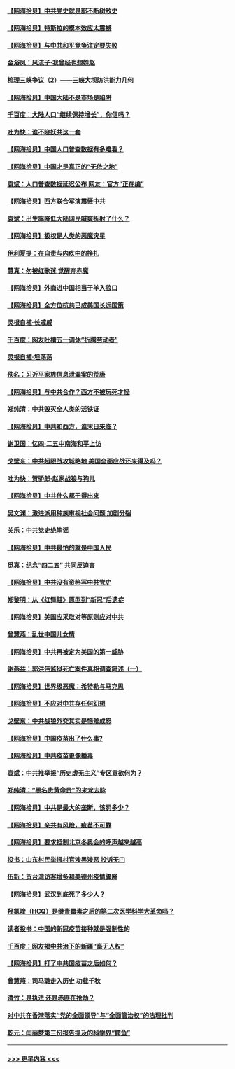 #### [【网海拾贝】中共党史就是部不断树敌史](../pages/nsc993/n12932844.md?t=05082001) 
#### [【网海拾贝】特斯拉的模本效应太震撼](../pages/nsc993/n12925626.md?t=05082001) 
#### [【网海拾贝】与中共和平竞争注定要失败](../pages/nsc993/n12923326.md?t=05082001) 
#### [金浴凤：风流子‧我曾经也想姓赵](../pages/nsc993/n12920911.md?t=05082001) 
#### [梳理三峡争议（2）——三峡大坝防洪能力几何](../pages/nsc993/n12920173.md?t=05082001) 
#### [【网海拾贝】中国大陆不是市场是陷阱](../pages/nsc993/n12920143.md?t=05082001) 
#### [千百度：大陆人口“继续保持增长”，你信吗？](../pages/nsc993/n12918946.md?t=05082001) 
#### [吐为快：谁不晓妖共这一套](../pages/nsc993/n12918941.md?t=05082001) 
#### [【网海拾贝】中国人口普查数据有多难看？](../pages/nsc993/n12917822.md?t=05082001) 
#### [【网海拾贝】中国才是真正的“无依之地”](../pages/nsc993/n12915845.md?t=05082001) 
#### [袁斌：人口普查数据延迟公布 网友：官方“正在编”](../pages/nsc993/n12915748.md?t=05082001) 
#### [【网海拾贝】西方联合军演震慑中共](../pages/nsc993/n12913466.md?t=05082001) 
#### [袁斌：出生率降低大陆网民喊爽折射了什么？](../pages/nsc993/n12913365.md?t=05082001) 
#### [【网海拾贝】极权是人类的恶魔灾星](../pages/nsc993/n12910697.md?t=05082001) 
#### [伊利夏提：在自责与内疚中的挣扎](../pages/nsc993/n12910493.md?t=05082001) 
#### [慧真：勿被红歌迷 觉醒弃赤魔](../pages/nsc993/n12910485.md?t=05082001) 
#### [【网海拾贝】外商进中国相当于羊入狼口](../pages/nsc993/n12908274.md?t=05082001) 
#### [【网海拾贝】全方位抗共已成美国长远国策](../pages/nsc993/n12906878.md?t=05082001) 
#### [灵根自植‧长戚戚](../pages/nsc993/n12905585.md?t=05082001) 
#### [千百度：网友吐槽五一调休“折腾劳动者”](../pages/nsc993/n12905934.md?t=05082001) 
#### [灵根自植‧坦荡荡](../pages/nsc993/n12905562.md?t=05082001) 
#### [佚名：习近平家族信息泄漏案的荒唐](../pages/nsc993/n12904705.md?t=05082001) 
#### [【网海拾贝】与中共合作？西方不被玩死才怪](../pages/nsc993/n12903873.md?t=05082001) 
#### [郑纯清：中共毁灭全人类的活铁证](../pages/nsc993/n12903785.md?t=05082001) 
#### [【网海拾贝】中共和西方，谁末日来临？](../pages/nsc993/n12903482.md?t=05082001) 
#### [谢卫国：忆四‧二五中南海和平上访](../pages/nsc993/n12902192.md?t=05082001) 
#### [戈壁东：中共超限战攻城略地 美国全面应战还来得及吗？](../pages/nsc993/n12902297.md?t=05082001) 
#### [吐为快：贺骄郎‧赵家战狼与狗儿](../pages/nsc993/n12902280.md?t=05082001) 
#### [【网海拾贝】中共什么都干得出来](../pages/nsc993/n12897500.md?t=05082001) 
#### [吴文渊：激进派用种族审视社会问题 加剧分裂](../pages/nsc993/n12893881.md?t=05082001) 
#### [关乐：中共党史绝笔谣](../pages/nsc993/n12897270.md?t=05082001) 
#### [【网海拾贝】中共最怕的就是中国人民](../pages/nsc993/n12894705.md?t=05082001) 
#### [觅真：纪念“四二五” 共同反迫害](../pages/nsc993/n12894553.md?t=05082001) 
#### [【网海拾贝】中共没有资格写中共党史](../pages/nsc993/n12892231.md?t=05082001) 
#### [郑黎明：从《红舞鞋》原型到“新冠”后遗症](../pages/nsc993/n12890469.md?t=05082001) 
#### [【网海拾贝】美国应采取对等原则应对中共](../pages/nsc993/n12889176.md?t=05082001) 
#### [曾慧燕：乱世中国儿女情](../pages/nsc993/n12887931.md?t=05082001) 
#### [【网海拾贝】中共再被定为美国的第一威胁](../pages/nsc993/n12887580.md?t=05082001) 
#### [谢燕益：郭洪伟监狱死亡案件真相调查简述（一）](../pages/nsc993/n12885648.md?t=05082001) 
#### [【网海拾贝】世界级恶魔：希特勒与马克思](../pages/nsc993/n12884062.md?t=05082001) 
#### [【网海拾贝】不应对中共存任何幻想](../pages/nsc993/n12881460.md?t=05082001) 
#### [戈壁东：中共战狼外交其实是恼羞成怒](../pages/nsc993/n12880392.md?t=05082001) 
#### [【网海拾贝】中国疫苗出了什么事?](../pages/nsc993/n12879124.md?t=05082001) 
#### [【网海拾贝】中共疫苗更像播毒](../pages/nsc993/n12876631.md?t=05082001) 
#### [袁斌：中共推举报“历史虚无主义”专区意欲何为？](../pages/nsc993/n12876530.md?t=05082001) 
#### [郑纯清：“黑名贵黄命贵”的来龙去脉](../pages/nsc993/n12875589.md?t=05082001) 
#### [【网海拾贝】中共是最大的垄断，该罚多少？](../pages/nsc993/n12874006.md?t=05082001) 
#### [【网海拾贝】亲共有风险，疫苗不可靠](../pages/nsc993/n12872224.md?t=05082001) 
#### [【网海拾贝】要求抵制北京冬奥会的呼声越来越高](../pages/nsc993/n12868962.md?t=05082001) 
#### [投书：山东村民举报村官涉黑涉恶 投诉无门](../pages/nsc993/n12869726.md?t=05082001) 
#### [伍新：贺台湾访客增多和美德州疫情骤降](../pages/nsc993/n12865651.md?t=05082001) 
#### [【网海拾贝】武汉到底死了多少人？](../pages/nsc993/n12863707.md?t=05082001) 
#### [羟氯喹（HCQ）是继青霉素之后的第二次医学科学大革命吗？](../pages/nsc993/n12638564.md?t=05082001) 
#### [读者投书：中国的新冠疫苗接种就是强制性的](../pages/nsc993/n12859932.md?t=05082001) 
#### [千百度：网友揭中共治下的新疆“毫无人权”](../pages/nsc993/n12858385.md?t=05082001) 
#### [【网海拾贝】打了中共国疫苗之后如何？](../pages/nsc993/n12857866.md?t=05082001) 
#### [曾慧燕：司马璐走入历史 功载千秋](../pages/nsc993/n12856996.md?t=05082001) 
#### [清竹：是执法 还是赤匪在抢劫？](../pages/nsc993/n12856952.md?t=05082001) 
#### [对中共在香港落实“党的全面领导”与“全面管治权”的法理批判](../pages/nsc993/n12856929.md?t=05082001) 
#### [乾元：闫丽梦第三份报告提及的科学界“鳄鱼”](../pages/nsc993/n12855985.md?t=05082001) 

----
#### [ >>> 更早内容 <<< ](../indexes/nsc993-earlier.md)
